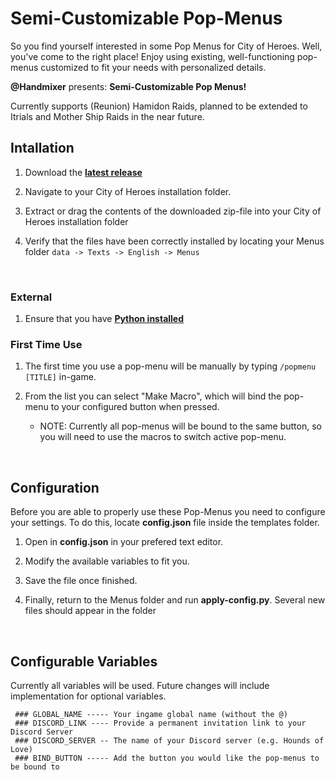 # Semi-Customizable Pop-Menus

So you find yourself interested in some Pop Menus for City of Heroes. Well, you've come to the right place! Enjoy using existing, well-functioning pop-menus customized to fit your needs with personalized details.

**@Handmixer** presents:  **Semi-Customizable Pop Menus!**

Currently supports (Reunion) Hamidon Raids, planned to be extended to Itrials and Mother Ship Raids in the near future.
<br>


## Intallation

1) Download the **[latest release](https://github.com/H4ndm1x3r/CoH-Popmenus/releases)**

2) Navigate to your City of Heroes installation folder.

3) Extract or drag the contents of the downloaded zip-file into your City of Heroes installation folder

4) Verify that the files have been correctly installed by locating your Menus folder `data -> Texts -> English -> Menus`
<br>

### External

1) Ensure that you have **[Python installed](https://www.python.org/downloads/)**

### First Time Use

1) The first time you use a pop-menu will be manually by typing `/popmenu [TITLE]` in-game.

2) From the list you can select  "Make Macro", which will bind the pop-menu to your configured button when pressed.
    * NOTE: Currently all pop-menus will be bound to the same button, so you will need to use the macros to switch active pop-menu.
<br>

## Configuration
Before you are able to properly use these Pop-Menus you need to configure your settings.
To do this, locate **config.json** file inside the templates folder.

1) Open in **config.json** in your prefered text editor.

2) Modify the available variables to fit you.

3) Save the file once finished.

4) Finally, return to the Menus folder and run **apply-config.py**. Several new files should appear in the folder
<br>

## Configurable Variables
Currently all variables will be used. Future changes will include implementation for optional variables.
```
 ### GLOBAL_NAME ----- Your ingame global name (without the @)
 ### DISCORD_LINK ---- Provide a permanent invitation link to your Discord Server
 ### DISCORD_SERVER -- The name of your Discord server (e.g. Hounds of Love)
 ### BIND_BUTTON ----- Add the button you would like the pop-menus to be bound to
```
